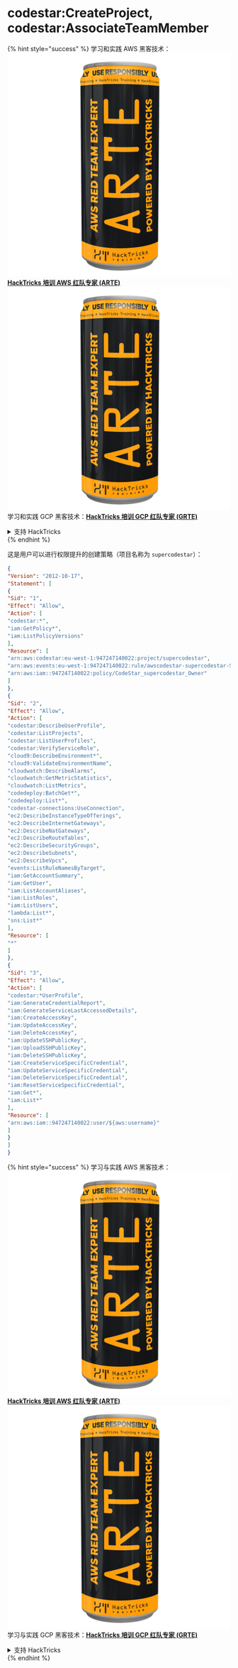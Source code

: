 # codestar:CreateProject, codestar:AssociateTeamMember

{% hint style="success" %}
学习和实践 AWS 黑客技术：<img src="../../../../.gitbook/assets/image (1) (1) (1).png" alt="" data-size="line">[**HackTricks 培训 AWS 红队专家 (ARTE)**](https://training.hacktricks.xyz/courses/arte)<img src="../../../../.gitbook/assets/image (1) (1) (1).png" alt="" data-size="line">\
学习和实践 GCP 黑客技术：<img src="../../../../.gitbook/assets/image (2).png" alt="" data-size="line">[**HackTricks 培训 GCP 红队专家 (GRTE)**<img src="../../../../.gitbook/assets/image (2).png" alt="" data-size="line">](https://training.hacktricks.xyz/courses/grte)

<details>

<summary>支持 HackTricks</summary>

* 查看 [**订阅计划**](https://github.com/sponsors/carlospolop)!
* **加入** 💬 [**Discord 群组**](https://discord.gg/hRep4RUj7f) 或 [**telegram 群组**](https://t.me/peass) 或 **关注** 我们的 **Twitter** 🐦 [**@hacktricks\_live**](https://twitter.com/hacktricks_live)**.**
* **通过向** [**HackTricks**](https://github.com/carlospolop/hacktricks) 和 [**HackTricks Cloud**](https://github.com/carlospolop/hacktricks-cloud) github 仓库提交 PR 来分享黑客技巧。

</details>
{% endhint %}

这是用户可以进行权限提升的创建策略（项目名称为 `supercodestar`）：
```json
{
"Version": "2012-10-17",
"Statement": [
{
"Sid": "1",
"Effect": "Allow",
"Action": [
"codestar:*",
"iam:GetPolicy*",
"iam:ListPolicyVersions"
],
"Resource": [
"arn:aws:codestar:eu-west-1:947247140022:project/supercodestar",
"arn:aws:events:eu-west-1:947247140022:rule/awscodestar-supercodestar-SourceEvent",
"arn:aws:iam::947247140022:policy/CodeStar_supercodestar_Owner"
]
},
{
"Sid": "2",
"Effect": "Allow",
"Action": [
"codestar:DescribeUserProfile",
"codestar:ListProjects",
"codestar:ListUserProfiles",
"codestar:VerifyServiceRole",
"cloud9:DescribeEnvironment*",
"cloud9:ValidateEnvironmentName",
"cloudwatch:DescribeAlarms",
"cloudwatch:GetMetricStatistics",
"cloudwatch:ListMetrics",
"codedeploy:BatchGet*",
"codedeploy:List*",
"codestar-connections:UseConnection",
"ec2:DescribeInstanceTypeOfferings",
"ec2:DescribeInternetGateways",
"ec2:DescribeNatGateways",
"ec2:DescribeRouteTables",
"ec2:DescribeSecurityGroups",
"ec2:DescribeSubnets",
"ec2:DescribeVpcs",
"events:ListRuleNamesByTarget",
"iam:GetAccountSummary",
"iam:GetUser",
"iam:ListAccountAliases",
"iam:ListRoles",
"iam:ListUsers",
"lambda:List*",
"sns:List*"
],
"Resource": [
"*"
]
},
{
"Sid": "3",
"Effect": "Allow",
"Action": [
"codestar:*UserProfile",
"iam:GenerateCredentialReport",
"iam:GenerateServiceLastAccessedDetails",
"iam:CreateAccessKey",
"iam:UpdateAccessKey",
"iam:DeleteAccessKey",
"iam:UpdateSSHPublicKey",
"iam:UploadSSHPublicKey",
"iam:DeleteSSHPublicKey",
"iam:CreateServiceSpecificCredential",
"iam:UpdateServiceSpecificCredential",
"iam:DeleteServiceSpecificCredential",
"iam:ResetServiceSpecificCredential",
"iam:Get*",
"iam:List*"
],
"Resource": [
"arn:aws:iam::947247140022:user/${aws:username}"
]
}
]
}
```
{% hint style="success" %}
学习与实践 AWS 黑客技术：<img src="../../../../.gitbook/assets/image (1) (1) (1).png" alt="" data-size="line">[**HackTricks 培训 AWS 红队专家 (ARTE)**](https://training.hacktricks.xyz/courses/arte)<img src="../../../../.gitbook/assets/image (1) (1) (1).png" alt="" data-size="line">\
学习与实践 GCP 黑客技术：<img src="../../../../.gitbook/assets/image (2).png" alt="" data-size="line">[**HackTricks 培训 GCP 红队专家 (GRTE)**<img src="../../../../.gitbook/assets/image (2).png" alt="" data-size="line">](https://training.hacktricks.xyz/courses/grte)

<details>

<summary>支持 HackTricks</summary>

* 查看 [**订阅计划**](https://github.com/sponsors/carlospolop)!
* **加入** 💬 [**Discord 群组**](https://discord.gg/hRep4RUj7f) 或 [**telegram 群组**](https://t.me/peass) 或 **在** **Twitter** 🐦 **上关注我们** [**@hacktricks\_live**](https://twitter.com/hacktricks_live)**.**
* **通过向** [**HackTricks**](https://github.com/carlospolop/hacktricks) 和 [**HackTricks Cloud**](https://github.com/carlospolop/hacktricks-cloud) github 仓库提交 PR 来分享黑客技巧。

</details>
{% endhint %}
